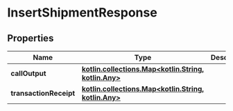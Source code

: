 
# InsertShipmentResponse

## Properties
Name | Type | Description | Notes
------------ | ------------- | ------------- | -------------
**callOutput** | [**kotlin.collections.Map&lt;kotlin.String, kotlin.Any&gt;**](kotlin.Any.md) |  |  [optional]
**transactionReceipt** | [**kotlin.collections.Map&lt;kotlin.String, kotlin.Any&gt;**](kotlin.Any.md) |  |  [optional]



